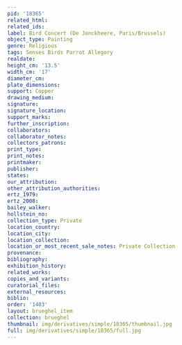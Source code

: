 ```yaml
---
pid: '18365'
related_html: 
related_ids: 
label: Bird Concert (De Jonckheere, Paris/Brussels)
object_type: Painting
genre: Religious
tags: Senses Birds Parrot Allegory
realdate: 
height_cm: '13.5'
width_cm: '17'
diameter_cm: 
plate_dimensions: 
support: Copper
drawing_medium: 
signature: 
signature_location: 
support_marks: 
further_inscription: 
collaborators: 
collaborator_notes: 
collectors_patrons: 
print_type: 
print_notes: 
printmaker: 
publisher: 
states: 
our_attribution: 
other_attribution_authorities: 
ertz_1979: 
ertz_2008: 
bailey_walker: 
hollstein_no: 
collection_type: Private
location_country: 
location_city: 
location_collection: 
location_or_most_recent_sale_notes: Private Collection
provenance: 
bibliography: 
exhibition_history: 
related_works: 
copies_and_variants: 
curatorial_files: 
external_resources: 
biblio: 
order: '1403'
layout: brueghel_item
collection: brueghel
thumbnail: img/derivatives/simple/18365/thumbnail.jpg
full: img/derivatives/simple/18365/full.jpg
---
```

